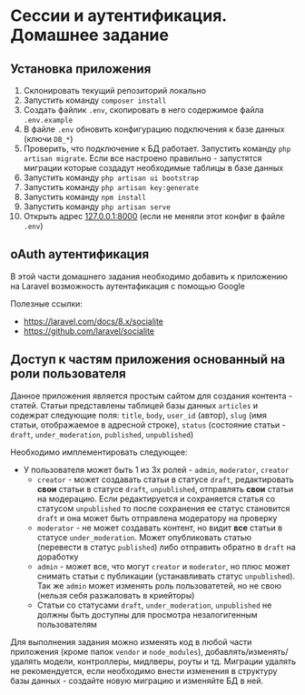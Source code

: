 # Сессии и аутентификация. Домашнее задание

## Установка приложения

1. Склонировать текущий репозиторий локально
2. Запустить команду `composer install`
3. Создать файлик `.env`, скопировать в него содержимое файла `.env.example`
4. В файле `.env` обновить конфигурацию подключения к базе данных (ключи `DB_*`)
5. Проверить, что подключение к БД работает. Запустить команду `php artisan migrate`. Если все настроено правильно - 
запустятся миграции которые создадут необходимые таблицы в базе данных
6. Запустить команду `php artisan ui bootstrap`
7. Запустить команду `php artisan key:generate`
8. Запустить команду `npm install`
9. Запустить команду `php artisan serve`
10. Открыть адрес [127.0.0.1:8000](http://127.0.0.1:8000) (если не меняли этот конфиг в файле `.env`)

## oAuth аутентификация

В этой части домашнего задания необходимо добавить к приложению на Laravel возможность аутентафикация с помощью Google

Полезные ссылки:
- https://laravel.com/docs/8.x/socialite
- https://github.com/laravel/socialite

## Доступ к частям приложения основанный на роли пользователя

Данное приложения является простым сайтом для создания контента - статей. Статьи представлены таблицей базы данных
`articles` и содежрат следующие поля: `title`, `body`, `user_id` (автор), `slug` (имя статьи, отображаемое в адресной строке),
`status` (состояние статьи - `draft`, `under_moderation`, `published`, `unpublished`)

Необходимо имплементировать следующее:
- У пользователя может быть 1 из 3х ролей - `admin`, `moderator`, `creator`
  - `creator` - может создавать статьи в статусе `draft`, редактировать **свои** статьи в статусе `draft`, `unpublished`,
  отправлять **свои** статьи на модерацию. Если редактируется и сохраняется статья со статусом `unpublished` то после 
  сохранения ее статус становится `draft` и она может быть отправлена модератору на проверку
  - `moderator` - не может создавать контент, но видит **все** статьи в статусе `under_moderation`. Может опубликовать 
  статью (перевести в статус `published`) либо отправить обратно в `draft` на доработку
  - `admin` - может все, что могут `creator` и `moderator`, но плюс может снимать статьи с публикации (устанавливать 
  статус `unpublished`). Так же `admin` может изменять роль пользоватетей, но не свою (нельзя себя разжаловать в криейторы)
  - Статьи со статусами `draft`, `under_moderation`, `unpublished` не должны быть доступны для просмотра незалогигенным
  пользователям

Для выполнения задания можно изменять код в любой части приложения (кроме папок `vendor` и `node_modules`), 
добавлять/изменять/удалять модели, контроллеры, мидлверы, роуты и тд. Миграции удалять не рекомендуется, если необходимо
внести изменения в структуру базы данных - создайте новую миграцию и изменяйте БД в ней.



